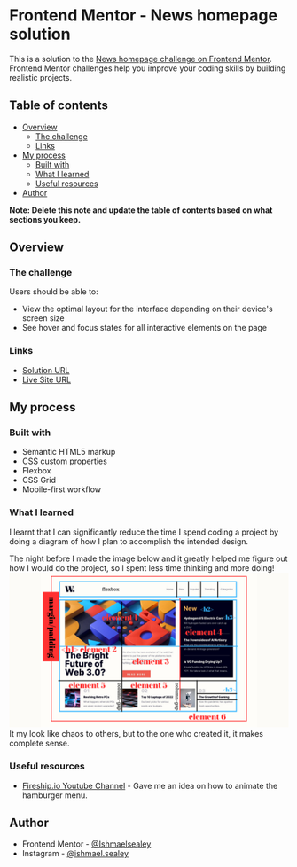 # Frontend Mentor - News homepage solution

This is a solution to the [News homepage challenge on Frontend Mentor](https://www.frontendmentor.io/challenges/news-homepage-H6SWTa1MFl). Frontend Mentor challenges help you improve your coding skills by building realistic projects.

## Table of contents

- [Overview](#overview)
  - [The challenge](#the-challenge)
  - [Links](#links)
- [My process](#my-process)
  - [Built with](#built-with)
  - [What I learned](#what-i-learned)
  - [Useful resources](#useful-resources)
- [Author](#author)

**Note: Delete this note and update the table of contents based on what sections you keep.**

## Overview

### The challenge

Users should be able to:

- View the optimal layout for the interface depending on their device's screen size
- See hover and focus states for all interactive elements on the page

### Links

- [Solution URL](https://www.frontendmentor.io/solutions/mobile-first-news-landing-css-grid-custom-scrollbar-iRscvwOnWm)
- [Live Site URL](https://ishmaelsealey.github.io/fem-news)

## My process

### Built with

- Semantic HTML5 markup
- CSS custom properties
- Flexbox
- CSS Grid
- Mobile-first workflow

### What I learned

I learnt that I can significantly reduce the time I spend coding a project by doing a diagram of how I
plan to accomplish the intended design.

The night before I made the image below and it greatly helped me figure out how I would do the project,
so I spent less time thinking and more doing!
![the image i created](./design/fem%20news%20landing%20(1).png)
It my look like chaos to others, but to the one who created it, it makes complete sense.

### Useful resources

- [Fireship.io Youtube Channel](https://www.youtube.com/@Fireship) - Gave me an idea on how to animate the hamburger menu.

## Author

- Frontend Mentor - [@Ishmaelsealey](https://www.frontendmentor.io/profile/Ishmaelsealey)
- Instagram - [@ishmael.sealey](https://www.instagram.com/profile/ishmael.sealey)

